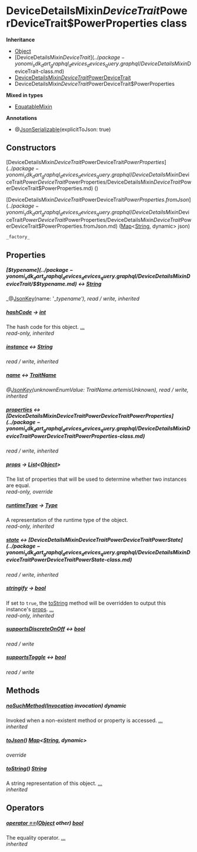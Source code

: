 


# DeviceDetailsMixin$DeviceTrait$PowerDeviceTrait$PowerProperties class











**Inheritance**

- [Object](https://api.dart.dev/stable/2.12.3/dart-core/Object-class.html)
- [DeviceDetailsMixin$DeviceTrait](../package-yonomi_sdk_dart_graphql_devices_devices_query.graphql/DeviceDetailsMixin$DeviceTrait-class.md)
- [DeviceDetailsMixin$DeviceTrait$PowerDeviceTrait](../package-yonomi_sdk_dart_graphql_devices_devices_query.graphql/DeviceDetailsMixin$DeviceTrait$PowerDeviceTrait-class.md)
- DeviceDetailsMixin$DeviceTrait$PowerDeviceTrait$PowerProperties


**Mixed in types**

- [EquatableMixin](https://pub.dev/documentation/equatable/1.2.6/equatable/EquatableMixin-mixin.html)



**Annotations**

- @[JsonSerializable](https://pub.dev/documentation/json_annotation/3.1.1/json_annotation/JsonSerializable-class.html)(explicitToJson: true)

## Constructors

[DeviceDetailsMixin$DeviceTrait$PowerDeviceTrait$PowerProperties](../package-yonomi_sdk_dart_graphql_devices_devices_query.graphql/DeviceDetailsMixin$DeviceTrait$PowerDeviceTrait$PowerProperties/DeviceDetailsMixin$DeviceTrait$PowerDeviceTrait$PowerProperties.md) ()

    

[DeviceDetailsMixin$DeviceTrait$PowerDeviceTrait$PowerProperties.fromJson](../package-yonomi_sdk_dart_graphql_devices_devices_query.graphql/DeviceDetailsMixin$DeviceTrait$PowerDeviceTrait$PowerProperties/DeviceDetailsMixin$DeviceTrait$PowerDeviceTrait$PowerProperties.fromJson.md) ([Map](https://api.dart.dev/stable/2.12.3/dart-core/Map-class.html)&lt;[String](https://api.dart.dev/stable/2.12.3/dart-core/String-class.html), dynamic> json)

    _factory_


## Properties

##### [$$typename](../package-yonomi_sdk_dart_graphql_devices_devices_query.graphql/DeviceDetailsMixin$DeviceTrait/$$typename.md) &#8596; [String](https://api.dart.dev/stable/2.12.3/dart-core/String-class.html)



   
_@[JsonKey](https://pub.dev/documentation/json_annotation/3.1.1/json_annotation/JsonKey-class.html)(name: &#39;__typename&#39;), read / write, inherited_



##### [hashCode](https://pub.dev/documentation/equatable/1.2.6/equatable/EquatableMixin/hashCode.html) &#8594; [int](https://api.dart.dev/stable/2.12.3/dart-core/int-class.html)



The hash code for this object. [...](https://pub.dev/documentation/equatable/1.2.6/equatable/EquatableMixin/hashCode.html)  
_read-only, inherited_



##### [instance](../package-yonomi_sdk_dart_graphql_devices_devices_query.graphql/DeviceDetailsMixin$DeviceTrait/instance.md) &#8596; [String](https://api.dart.dev/stable/2.12.3/dart-core/String-class.html)



   
_read / write, inherited_



##### [name](../package-yonomi_sdk_dart_graphql_devices_devices_query.graphql/DeviceDetailsMixin$DeviceTrait/name.md) &#8596; [TraitName](../package-yonomi_sdk_dart_graphql_devices_devices_query.graphql/TraitName-class.md)



   
_@[JsonKey](https://pub.dev/documentation/json_annotation/3.1.1/json_annotation/JsonKey-class.html)(unknownEnumValue: TraitName.artemisUnknown), read / write, inherited_



##### [properties](../package-yonomi_sdk_dart_graphql_devices_devices_query.graphql/DeviceDetailsMixin$DeviceTrait$PowerDeviceTrait/properties.md) &#8596; [DeviceDetailsMixin$DeviceTrait$PowerDeviceTrait$PowerProperties](../package-yonomi_sdk_dart_graphql_devices_devices_query.graphql/DeviceDetailsMixin$DeviceTrait$PowerDeviceTrait$PowerProperties-class.md)



   
_read / write, inherited_



##### [props](../package-yonomi_sdk_dart_graphql_devices_devices_query.graphql/DeviceDetailsMixin$DeviceTrait$PowerDeviceTrait$PowerProperties/props.md) &#8594; [List](https://api.dart.dev/stable/2.12.3/dart-core/List-class.html)&lt;[Object](https://api.dart.dev/stable/2.12.3/dart-core/Object-class.html)>



The list of properties that will be used to determine whether
two instances are equal.   
_read-only, override_



##### [runtimeType](https://api.dart.dev/stable/2.12.3/dart-core/Object/runtimeType.html) &#8594; [Type](https://api.dart.dev/stable/2.12.3/dart-core/Type-class.html)



A representation of the runtime type of the object.   
_read-only, inherited_



##### [state](../package-yonomi_sdk_dart_graphql_devices_devices_query.graphql/DeviceDetailsMixin$DeviceTrait$PowerDeviceTrait/state.md) &#8596; [DeviceDetailsMixin$DeviceTrait$PowerDeviceTrait$PowerState](../package-yonomi_sdk_dart_graphql_devices_devices_query.graphql/DeviceDetailsMixin$DeviceTrait$PowerDeviceTrait$PowerState-class.md)



   
_read / write, inherited_



##### [stringify](https://pub.dev/documentation/equatable/1.2.6/equatable/EquatableMixin/stringify.html) &#8594; [bool](https://api.dart.dev/stable/2.12.3/dart-core/bool-class.html)



If set to <code>true</code>, the <a href="https://pub.dev/documentation/equatable/1.2.6/equatable/EquatableMixin/toString.html">toString</a> method will be overridden to output
this instance's <a href="../package-yonomi_sdk_dart_graphql_devices_devices_query.graphql/DeviceDetailsMixin$DeviceTrait$PowerDeviceTrait$PowerProperties/props.md">props</a>. [...](https://pub.dev/documentation/equatable/1.2.6/equatable/EquatableMixin/stringify.html)  
_read-only, inherited_



##### [supportsDiscreteOnOff](../package-yonomi_sdk_dart_graphql_devices_devices_query.graphql/DeviceDetailsMixin$DeviceTrait$PowerDeviceTrait$PowerProperties/supportsDiscreteOnOff.md) &#8596; [bool](https://api.dart.dev/stable/2.12.3/dart-core/bool-class.html)



   
_read / write_



##### [supportsToggle](../package-yonomi_sdk_dart_graphql_devices_devices_query.graphql/DeviceDetailsMixin$DeviceTrait$PowerDeviceTrait$PowerProperties/supportsToggle.md) &#8596; [bool](https://api.dart.dev/stable/2.12.3/dart-core/bool-class.html)



   
_read / write_




## Methods

##### [noSuchMethod](https://api.dart.dev/stable/2.12.3/dart-core/Object/noSuchMethod.html)([Invocation](https://api.dart.dev/stable/2.12.3/dart-core/Invocation-class.html) invocation) dynamic



Invoked when a non-existent method or property is accessed. [...](https://api.dart.dev/stable/2.12.3/dart-core/Object/noSuchMethod.html)  
_inherited_



##### [toJson](../package-yonomi_sdk_dart_graphql_devices_devices_query.graphql/DeviceDetailsMixin$DeviceTrait$PowerDeviceTrait$PowerProperties/toJson.md)() [Map](https://api.dart.dev/stable/2.12.3/dart-core/Map-class.html)&lt;[String](https://api.dart.dev/stable/2.12.3/dart-core/String-class.html), dynamic>



   
_override_



##### [toString](https://pub.dev/documentation/equatable/1.2.6/equatable/EquatableMixin/toString.html)() [String](https://api.dart.dev/stable/2.12.3/dart-core/String-class.html)



A string representation of this object. [...](https://pub.dev/documentation/equatable/1.2.6/equatable/EquatableMixin/toString.html)  
_inherited_




## Operators

##### [operator ==](https://pub.dev/documentation/equatable/1.2.6/equatable/EquatableMixin/operator_equals.html)([Object](https://api.dart.dev/stable/2.12.3/dart-core/Object-class.html) other) [bool](https://api.dart.dev/stable/2.12.3/dart-core/bool-class.html)



The equality operator. [...](https://pub.dev/documentation/equatable/1.2.6/equatable/EquatableMixin/operator_equals.html)  
_inherited_











